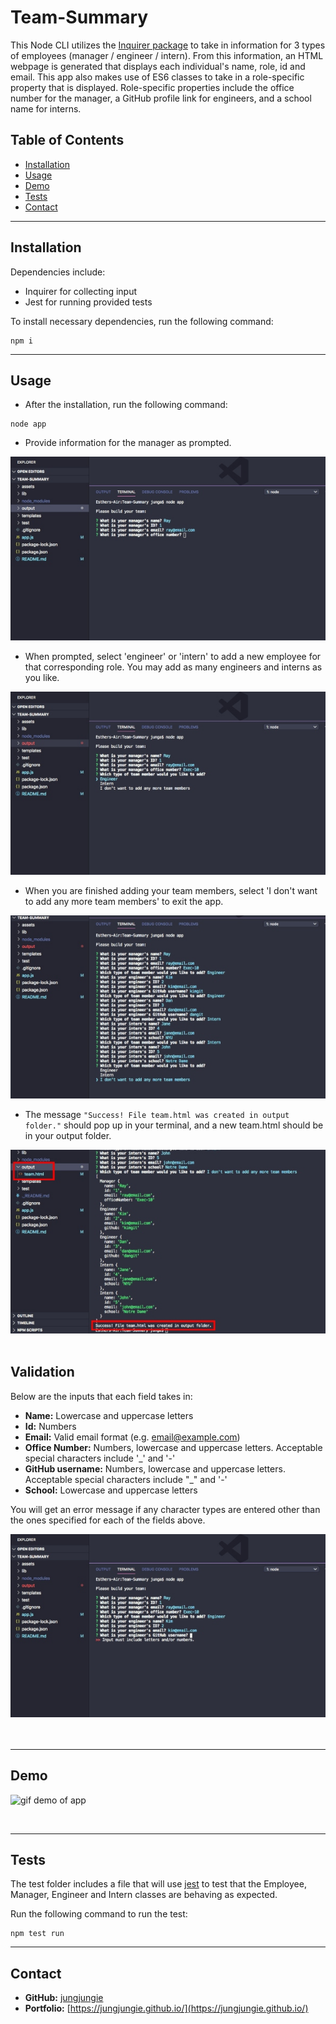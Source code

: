 # Team-Summary
This Node CLI utilizes the [Inquirer package](https://www.npmjs.com/package/inquirer) to take in information for 3 types of employees (manager / engineer / intern). From this information, an HTML webpage is generated that displays each individual's name, role, id and email. This app also makes use of ES6 classes to take in a role-specific property that is displayed. Role-specific properties include the office number for the manager, a GitHub profile link for engineers, and a school name for interns.


## Table of Contents
* [Installation](#Installation)
* [Usage](#Usage)
* [Demo](#Demo)
* [Tests](#Tests)
* [Contact](#Contact)


***
## Installation

Dependencies include:
- Inquirer for collecting input
- Jest for running provided tests

To install necessary dependencies, run the following command:
``` 
npm i 
``` 

***
## Usage
- After the installation, run the following command:
```
node app
```
- Provide information for the manager as prompted.

<div style="text-align:center"><img src="assets/images/demo1.jpg" /></div>

- When prompted, select 'engineer' or 'intern' to add a new employee for that corresponding role. You may add as many engineers and interns as you like.

<div style="text-align:center"><img src="assets/images/demo2.jpg" /></div>

- When you are finished adding your team members, select 'I don't want to add any more team members' to exit the app.

<div style="text-align:center"><img src="assets/images/demo4.jpg" /></div>

- The message `"Success! File team.html was created in output folder."` should pop up in your terminal, and a new team.html should be in your output folder.

<div style="text-align:center"><img src="assets/images/demo5.jpg" /></div>

<br>

## Validation

Below are the inputs that each field takes in:
- **Name:**  Lowercase and uppercase letters 
- **Id:**  Numbers
- **Email:**  Valid email format (e.g. email@example.com)
- **Office Number:**  Numbers, lowercase and uppercase letters. Acceptable special characters include '_' and '-'
- **GitHub username:**  Numbers, lowercase and uppercase letters. Acceptable special characters include "_" and '-'
- **School:** Lowercase and uppercase letters

You will get an error message if any character types are entered other than the ones specified for each of the fields above.

<div style="text-align:center"><img src="assets/images/demo3.jpg" /></div>
<br>
<br>

***
## Demo
![gif demo of app](assets/images/demo.gif)

<br>

***
## Tests
The test folder includes a file that will use [jest](https://jestjs.io/) to test that the Employee, Manager, Engineer and Intern classes are behaving as expected. 

Run the following command to run the test: 
```
npm test run
```


***
## Contact
- **GitHub:**  [jungjungie](https://github.com/jungjungie)
- **Portfolio:**  [https://jungjungie.github.io/](https://jungjungie.github.io/)